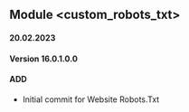 ## Module <custom_robots_txt>

#### 20.02.2023
#### Version 16.0.1.0.0
#### ADD

- Initial commit for Website Robots.Txt
